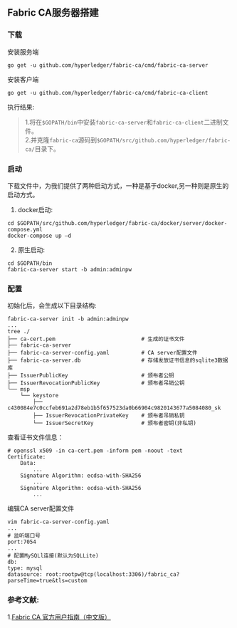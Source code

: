 ## Fabric CA服务器搭建

### 下载
安装服务端
```
go get -u github.com/hyperledger/fabric-ca/cmd/fabric-ca-server
```
安装客户端
```
go get -u github.com/hyperledger/fabric-ca/cmd/fabric-ca-client
```
执行结果:
>1.将在`$GOPATH/bin`中安装`fabric-ca-server`和`fabric-ca-client`二进制文件。  
 2.并克隆`fabric-ca`源码到`$GOPATH/src/github.com/hyperledger/fabric-ca/`目录下。

### 启动
下载文件中，为我们提供了两种启动方式，一种是基于docker,另一种则是原生的启动方式。
1. docker启动:
```
cd $GOPATH/src/github.com/hyperledger/fabric-ca/docker/server/docker-compose.yml
docker-compose up –d
```
2. 原生启动:
```
cd $GOPATH/bin
fabric-ca-server start -b admin:adminpw
```

### 配置
初始化后，会生成以下目录结构:
```
fabric-ca-server init -b admin:adminpw
...
tree ./
├── ca-cert.pem                           # 生成的证书文件
├── fabric-ca-server
├── fabric-ca-server-config.yaml          # CA server配置文件
├── fabric-ca-server.db                   # 存储发放证书信息的sqlite3数据库
├── IssuerPublicKey                       # 颁布者公钥
├── IssuerRevocationPublicKey             # 颁布者吊销公钥
└── msp
    └── keystore
        ├── c430084e7c0ccfeb691a2d78eb1b5f657523da0b66904c9820143677a5084080_sk
        ├── IssuerRevocationPrivateKey    # 颁布者吊销私钥
        └── IssuerSecretKey               # 颁布者密钥(非私钥)
```
查看证书文件信息：
```
# openssl x509 -in ca-cert.pem -inform pem -noout -text
Certificate:
    Data:
        ...
    Signature Algorithm: ecdsa-with-SHA256
        ...
    Signature Algorithm: ecdsa-with-SHA256
        ...
```
编辑CA server配置文件
```
vim fabric-ca-server-config.yaml
...
# 监听端口号
port:7054
...
# 配置MySQLl连接(默认为SQLLite)
db:
type: mysql
datasource: root:rootpw@tcp(localhost:3306)/fabric_ca?parseTime=true&tls=custom
```

### 参考文献:  
1.[Fabric CA 官方用户指南（中文版）](https://blog.csdn.net/greedystar/article/details/80344984)
